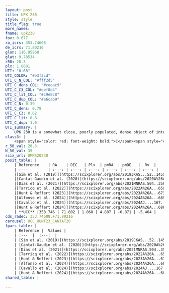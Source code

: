 ```yaml
---
layout: post
title: UPK 230
style: style
title_flag: true
more_names: 
fname: upk230
fov: 0.677
ra_icrs: 353.74608
de_icrs: 71.80216
glon: 116.95868
glat: 9.78534
r50: 20.3
plx: 1.8681
UTI: "0.68"
UTI_COLOR: "#e3f3cd"
UTI_C_N_COL: "#fff2d5"
UTI_C_dens_COL: "#ceeac9"
UTI_C_C3_COL: "#eef8d4"
UTI_C_lit_COL: "#c9e8c8"
UTI_C_dup_COL: "#a6cab9"
UTI_C_N: 0.39
UTI_C_dens: 0.78
UTI_C_C3: 0.62
UTI_C_lit: 0.8
UTI_C_dup: 1.0
UTI_summary: |
    UPK 230 is a somewhat close, poorly populated, dense object of intermediate C3 quality. It is well-studied in the literature.
class3: |
    <span style="color: red; font-weight: bold;">C</span><span style="color: green; font-weight: bold;">A</span>
r_50_val: 20.3
N_50_val: 39
scix_url: UPK%20230
posit_table: |
    | Reference    | RA    | DEC   | Plx  | pmRA  | pmDE   |  Rv  |
    | :---         | :---: | :---: | :---: | :---: | :---: | :---: |
    |[Sim et al. (2019)](https://scixplorer.org/abs/2019JKAS...52..145S) | 353.431 | 71.803 | -- | 4.9 | -0.79 | -- |
    |[Cantat-Gaudin et al. (2020)](https://scixplorer.org/abs/2020A%26A...640A...1C) | 353.465 | 71.788 | 1.841 | 4.892 | -0.809 | -- |
    |[Dias et al. (2021)](https://scixplorer.org/abs/2021MNRAS.504..356D) | 353.573 | 71.681 | 1.848 | 4.9 | -0.778 | -5.322 |
    |[Tarricq et al. (2022)](https://scixplorer.org/abs/2022A%26A...659A..59T) | 353.536 | 71.719 | 1.85 | 4.89 | -0.934 | -- |
    |[Hunt & Reffert (2023)](https://scixplorer.org/abs/2023A%26A...673A.114H) | 354.486 | 71.896 | 1.835 | 4.768 | -1.052 | -10.261 |
    |[Alfonso et al. (2024)](https://scixplorer.org/abs/2024A%26A...689A..18A) | -6.574 | 71.557 | 1.817 | 4.898 | -0.878 | -- |
    |[Cavallo et al. (2024)](https://scixplorer.org/abs/2024AJ....167...12C) | 352.852 | 71.213 | 1.83 | -- | -- | -- |
    |[Hunt & Reffert (2024)](https://scixplorer.org/abs/2024A%26A...686A..42H) | 354.486 | 71.896 | 1.835 | 4.768 | -1.052 | -10.261 |
    | **UCC** |353.746 | 71.802 | 1.868 | 4.887 | -0.871 | -5.464 | 
cds_radec: 353.74608,+71.80216
carousel: UCC_HUNT23_CANTAT20
fpars_table: |
    | Reference |  Values |
    | :---  |  :---:  |
    | [Sim et al. (2019)](https://scixplorer.org/abs/2019JKAS...52..145S) | `d_pc=535, log(age)=8.35` |
    | [Cantat-Gaudin et al. (2020)](https://scixplorer.org/abs/2020A%26A...640A...1C) | `AVNN=0.93, DMNN=8.74, AgeNN=7.86` |
    | [Dias et al. (2021)](https://scixplorer.org/abs/2021MNRAS.504..356D) | `Av=1.328, Dist=535, logage=8.109, [Fe/H]=-0.033` |
    | [Tarricq et al. (2022)](https://scixplorer.org/abs/2022A%26A...659A..59T) | `Dist=549, logAgeNN=7.88` |
    | [Hunt & Reffert (2023)](https://scixplorer.org/abs/2023A%26A...673A.114H) | `AV50=0.934, diffAV50=2.067, MOD50=8.595, logAge50=8.089` |
    | [Alfonso et al. (2024)](https://scixplorer.org/abs/2024A%26A...689A..18A) | `AV=0.92940, MOD=8.74017, logAge=7.80669, Z=-0.0331` |
    | [Cavallo et al. (2024)](https://scixplorer.org/abs/2024AJ....167...12C) | `AV50=1.25, dMod50=8.64, logAge50=8.06, [Fe/H]50=-0.23` |
    | [Hunt & Reffert (2024)](https://scixplorer.org/abs/2024A%26A...686A..42H) | `MassJ=56.5770` |
shared_table: |
    
---
```


